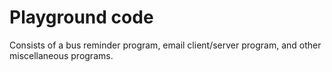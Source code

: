 # Playground code
Consists of a bus reminder program, email client/server program, and other miscellaneous programs.

